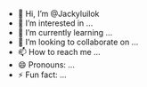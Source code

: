 - 👋 Hi, I’m @Jackyluilok
- 👀 I’m interested in ...
- 🌱 I’m currently learning ...
- 💞️ I’m looking to collaborate on ...
- 📫 How to reach me ...
- 😄 Pronouns: ...
- ⚡ Fun fact: ...

<!---
Jackyluilok/Jackyluilok is a ✨ special ✨ repository because its `README.md` (this file) appears on your GitHub profile.
You can click the Preview link to take a look at your changes.
--->
